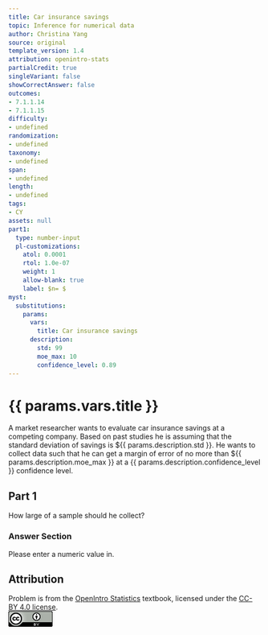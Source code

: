 ```yaml
---
title: Car insurance savings
topic: Inference for numerical data
author: Christina Yang
source: original
template_version: 1.4
attribution: openintro-stats
partialCredit: true
singleVariant: false
showCorrectAnswer: false
outcomes:
- 7.1.1.14
- 7.1.1.15
difficulty:
- undefined
randomization:
- undefined
taxonomy:
- undefined
span:
- undefined
length:
- undefined
tags:
- CY
assets: null
part1:
  type: number-input
  pl-customizations:
    atol: 0.0001
    rtol: 1.0e-07
    weight: 1
    allow-blank: true
    label: $n= $
myst:
  substitutions:
    params:
      vars:
        title: Car insurance savings
      description:
        std: 99
        moe_max: 10
        confidence_level: 0.89
---
```

# {{ params.vars.title }}
<div class="mathjax_ignore">
A market researcher wants to evaluate car insurance savings at a competing company. Based on past studies he is assuming that the standard deviation of savings is ${{ params.description.std }}. He wants to collect data such that he can get a margin of error of no more than ${{ params.description.moe_max }} at a {{ params.description.confidence_level }} confidence level.
</div>

## Part 1

How large of a sample should he collect?

### Answer Section

Please enter a numeric value in.

## Attribution

Problem is from the [OpenIntro Statistics](https://openintro.org/book/os/) textbook, licensed under the [CC-BY 4.0 license](https://creativecommons.org/licenses/by/4.0/).<br>![Image representing the Creative Commons 4.0 BY license.](https://raw.githubusercontent.com/firasm/bits/master/by.png)